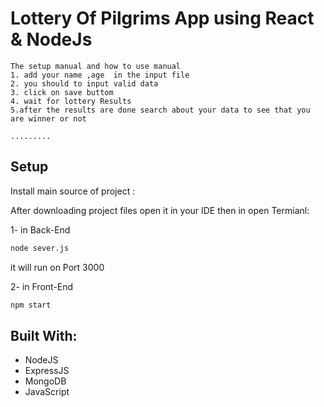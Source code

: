 # Lottery Of Pilgrims App using React & NodeJs

    The setup manual and how to use manual
    1. add your name ,age  in the input file
    2. you should to input valid data
    3. click on save buttom
    4. wait for lottery Results
    5.after the results are done search about your data to see that you are winner or not

    .........


## Setup

Install main source of project :

After downloading project files open it in your IDE then in open Termianl:

1- in Back-End

```bash
node sever.js 
```
it will run on Port 3000

2- in Front-End

```bash
npm start 
```

## Built With:

- NodeJS
- ExpressJS
- MongoDB
- JavaScript
